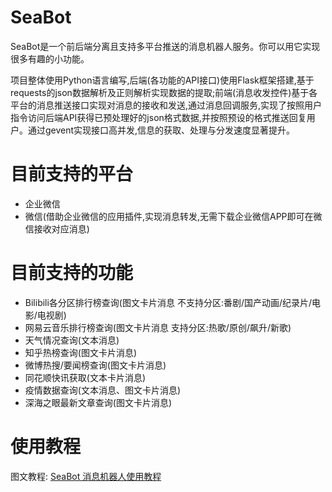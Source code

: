 # SeaBot

SeaBot是一个前后端分离且支持多平台推送的消息机器人服务。你可以用它实现很多有趣的小功能。

项目整体使用Python语言编写,后端(各功能的API接口)使用Flask框架搭建,基于requests的json数据解析及正则解析实现数据的提取;前端(消息收发控件)基于各平台的消息推送接口实现对消息的接收和发送,通过消息回调服务,实现了按照用户指令访问后端API获得已预处理好的json格式数据,并按照预设的格式推送回复用户。通过gevent实现接口高并发,信息的获取、处理与分发速度显著提升。

# 目前支持的平台

- 企业微信
- 微信(借助企业微信的应用插件,实现消息转发,无需下载企业微信APP即可在微信接收对应消息)

# 目前支持的功能

- Bilibili各分区排行榜查询(图文卡片消息 不支持分区:番剧/国产动画/纪录片/电影/电视剧)
- 网易云音乐排行榜查询(图文卡片消息 支持分区:热歌/原创/飙升/新歌)
- 天气情况查询(文本消息)
- 知乎热榜查询(图文卡片消息)
- 微博热搜/要闻榜查询(图文卡片消息)
- 同花顺快讯获取(文本卡片消息)
- 疫情数据查询(文本消息、图文卡片消息)
- 深海之眼最新文章查询(图文卡片消息)

# 使用教程
图文教程: [SeaBot 消息机器人使用教程](https://www.seaeye.cn/archives/308.html)
